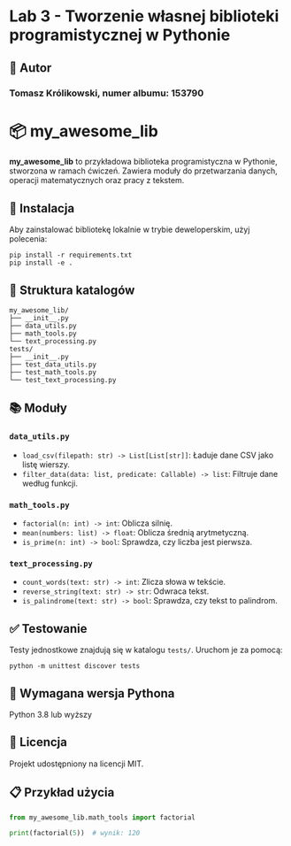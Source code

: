 # Lab 3 - Tworzenie własnej biblioteki programistycznej w Pythonie

## 👤 Autor
### Tomasz Królikowski, numer albumu: 153790


# 📦 my_awesome_lib

**my_awesome_lib** to przykładowa biblioteka programistyczna w Pythonie, stworzona w ramach ćwiczeń. Zawiera moduły do przetwarzania danych, operacji matematycznych oraz pracy z tekstem.

## 🔧 Instalacja

Aby zainstalować bibliotekę lokalnie w trybie deweloperskim, użyj polecenia:

```
pip install -r requirements.txt
pip install -e .
```

## 📁 Struktura katalogów

```
my_awesome_lib/
├── __init__.py
├── data_utils.py
├── math_tools.py
└── text_processing.py
tests/
├── __init__.py
├── test_data_utils.py
├── test_math_tools.py
└── test_text_processing.py
```

## 📚 Moduły

### `data_utils.py`
- `load_csv(filepath: str) -> List[List[str]]`: Ładuje dane CSV jako listę wierszy.
- `filter_data(data: list, predicate: Callable) -> list`: Filtruje dane według funkcji.

### `math_tools.py`
- `factorial(n: int) -> int`: Oblicza silnię.
- `mean(numbers: list) -> float`: Oblicza średnią arytmetyczną.
- `is_prime(n: int) -> bool`: Sprawdza, czy liczba jest pierwsza.

### `text_processing.py`
- `count_words(text: str) -> int`: Zlicza słowa w tekście.
- `reverse_string(text: str) -> str`: Odwraca tekst.
- `is_palindrome(text: str) -> bool`: Sprawdza, czy tekst to palindrom.

## ✅ Testowanie

Testy jednostkowe znajdują się w katalogu `tests/`. Uruchom je za pomocą:

```
python -m unittest discover tests
```

## 🐍 Wymagana wersja Pythona
Python 3.8 lub wyższy

## 📄 Licencja
Projekt udostępniony na licencji MIT.

## 📋 Przykład użycia

```python
from my_awesome_lib.math_tools import factorial

print(factorial(5))  # wynik: 120
```
